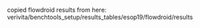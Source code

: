 copied flowdroid results from here: verivita/benchtools_setup/results_tables/esop19/flowdroid/results
